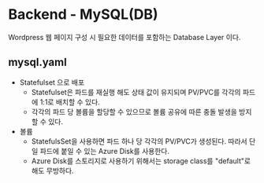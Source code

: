 # Backend - MySQL(DB)
Wordpress 웹 페이지 구성 시 필요한 데이터를 포함하는 Database Layer 이다.

## mysql.yaml
* Statefulset 으로 배포
  * Statefulset은 파드를 재실행 해도 상태 값이 유지되며 PV/PVC를 각각의 파드에 1:1로 배치할 수 있다.
  * 각각의 파드 당 볼륨을 할당할 수 있으므로 볼륨 공유에 따른 충돌 발생을 방지할 수 있다.
* 볼륨
  * StatefulsSet을 사용하면 파드 하나 당 각각의 PV/PVC가 생성된다. 따라서 단일 파드에 붙일 수 있는 Azure Disk를 사용한다.
  * Azure Disk를 스토리지로 사용하기 위해서는 storage class를 "default"로 해도 무방하다.
